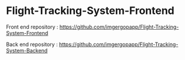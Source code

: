 # Flight-Tracking-System-Frontend
Front end repository :
https://github.com/imgergopapp/Flight-Tracking-System-Frontend

Back end repository :
https://github.com/imgergopapp/Flight-Tracking-System-Backend

